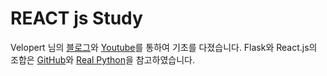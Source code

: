 # REACT js Study

Velopert 님의 [블로그](https://velopert.com/3613)와 [Youtube](https://www.youtube.com/watch?v=fT9iFFAt60E&t=0s&index=2&list=PL9FpF_z-xR_E4rxYMMZx5cOpwaiwCzWUH)를 통하여 기초를 다졌습니다.
Flask와 React.js의 조합은 [GitHub](https://github.com/hidekuma/Flask-React-Webpack3)와 [Real Python](https://realpython.com/the-ultimate-flask-front-end/)을 참고하였습니다.

